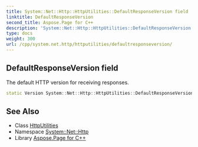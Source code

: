 ```yaml
---
title: System::Net::Http::HttpUtilities::DefaultResponseVersion field
linktitle: DefaultResponseVersion
second_title: Aspose.Page for C++
description: 'System::Net::Http::HttpUtilities::DefaultResponseVersion field. The default HTTP version for receiving responses in C++.'
type: docs
weight: 300
url: /cpp/system.net.http/httputilities/defaultresponseversion/
---
```

## DefaultResponseVersion field


The default HTTP version for receiving responses.

```cpp
static Version System::Net::Http::HttpUtilities::DefaultResponseVersion
```

## See Also

* Class [HttpUtilities](../)
* Namespace [System::Net::Http](../../)
* Library [Aspose.Page for C++](../../../)

